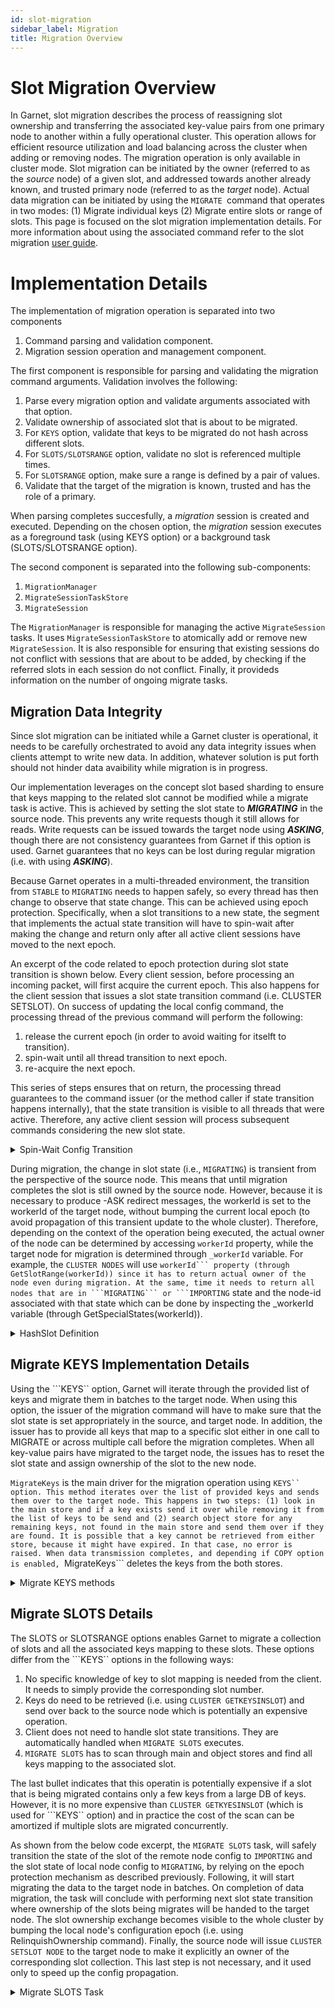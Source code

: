 ```yaml
---
id: slot-migration
sidebar_label: Migration
title: Migration Overview
---
```


# Slot Migration Overview

In Garnet, slot migration describes the process of reassigning slot ownership and transferring the associated key-value pairs from one primary node to another within a fully operational cluster. 
This operation allows for efficient resource utilization and load balancing across the cluster when adding or removing nodes.
The migration operation is only available in cluster mode.
Slot migration can be initiated by the owner (referred to as the *source* node) of a given slot, and addressed towards another already known, and trusted primary node (referred to as the *target* node).
Actual data migration can be initiated by using the ```MIGRATE ```command that operates in two modes: (1) Migrate individual keys (2) Migrate entire slots or range of slots.
This page is focused on the slot migration implementation details.
For more information about using the associated command refer to the slot migration [user guide](../../cluster/key-migration).

# Implementation Details

The implementation of migration operation is separated into two components

1. Command parsing and validation component.
2. Migration session operation and management component.

The first component is responsible for parsing and validating the migration command arguments.
Validation involves the following:

1. Parse every migration option and validate arguments associated with that option.
2. Validate ownership of associated slot that is about to be migrated.
3. For ```KEYS``` option, validate that keys to be migrated do not hash across different slots.
4. For ```SLOTS/SLOTSRANGE``` option, validate no slot is referenced multiple times.
5. For ```SLOTSRANGE``` option, make sure a range is defined by a pair of values.
6. Validate that the target of the migration is known, trusted and has the role of a primary.

When parsing completes succesfully, a *migration* session is created and executed.
Depending on the chosen option, the *migration* session executes as a foreground task (using KEYS option) or a background task (SLOTS/SLOTSRANGE option).

The second component is separated into the following sub-components:

1. ```MigrationManager```
2. ```MigrateSessionTaskStore```
3. ```MigrateSession```

The ```MigrationManager``` is responsible for managing the active ```MigrateSession``` tasks.
It uses ```MigrateSessionTaskStore``` to atomically add or remove new ```MigrateSession```.
It is also responsible for ensuring that existing sessions do not conflict with sessions that are about to be added, by checking if the referred slots in each session do not conflict.
Finally, it provideds information on the number of ongoing migrate tasks.

## Migration Data Integrity

Since slot migration can be initiated while a Garnet cluster is operational, it needs to be carefully orchestrated to avoid any data integrity issues when clients attempt to write new data.
In addition, whatever solution is put forth should not hinder data avaibility while migration is in progress.

Our implementation leverages on the concept slot based sharding to ensure that keys mapping to the related slot cannot be modified while a migrate task is active.
This is achieved by setting the slot state to ***MIGRATING*** in the source node.
This prevents any write requests though it still allows for reads.
Write requests can be issued towards the target node using ***ASKING***, though there are not consistency guarantees from Garnet if this option is used.
Garnet guarantees that no keys can be lost during regular migration (i.e. with using ***ASKING***).

Because Garnet operates in a multi-threaded environment, the transition from ```STABLE``` to ```MIGRATING``` needs to happen safely, so every thread has then change to observe that state change.
This can be achieved using epoch protection.
Specifically, when a slot transitions to a new state, the segment that implements the actual state transition will have to spin-wait after making the change and return only after all active client sessions have moved to the next epoch.

An excerpt of the code related to epoch protection during slot state transition is shown below.
Every client session, before processing an incoming packet, will first acquire the current epoch.
This also happens for the client session that issues a slot state transition command (i.e. CLUSTER SETSLOT).
On success of updating the local config command, the processing thread of the previous command will perform the following:

1. release the current epoch (in order to avoid waiting for itselft to transition).
2. spin-wait until all thread transition to next epoch.
3. re-acquire the next epoch.

This series of steps ensures that on return, the processing thread guarantees to the command issuer (or the method caller if state transition happens internally), that the state transition is visible to all threads that were active.
Therefore, any active client session will process subsequent commands considering the new slot state.

<details>
        <summary>Spin-Wait Config Transition</summary>
        ```bash
        .
        .
        .
        clusterSession?.AcquireCurrentEpoch();
        .
        .
        .

            case SlotState.MIGRATING:
                setSlotsSucceeded = clusterProvider.clusterManager.TryPrepareSlotForMigration(slot, nodeid, out errorMessage);
                break;            
        
        .
        .
        .
        
        if (setSlotsSucceeded)
        {
            UnsafeWaitForConfigTransition();

            while (!RespWriteUtils.WriteDirect(CmdStrings.RESP_OK, ref dcurr, dend))
                SendAndReset();
        }

        .
        .
        .

        /// <summary>
        /// Release epoch, wait for config transition and re-acquire the epoch
        /// </summary>
        public void UnsafeWaitForConfigTransition()
        {
            ReleaseCurrentEpoch();
            clusterProvider.WaitForConfigTransition();
            AcquireCurrentEpoch();
        }

        /// <summary>
        /// Wait for config transition
        /// </summary>
        /// <returns></returns>
        internal bool WaitForConfigTransition()
        {
            var server = storeWrapper.GetServer();
            BumpCurrentEpoch();
            while (true)
            {
            retry:
                var currentEpoch = GarnetCurrentEpoch;
                Thread.Yield();
                var sessions = server.ActiveClusterSessions();
                foreach (var s in sessions)
                {
                    var entryEpoch = s.LocalCurrentEpoch;
                    if (entryEpoch != 0 && entryEpoch >= currentEpoch)
                        goto retry;
                }
                break;
            }
            return true;
        }        
        ```
</details>

During migration, the change in slot state (i.e., ```MIGRATING```) is transient from the perspective of the source node.
This means that until migration completes the slot is still owned by the source node.
However, because it is necessary to produce -ASK redirect messages, the workerId is set to the workerId of the target node, without bumping the current local epoch (to avoid propagation of this transient update to the whole cluster).
Therefore, depending on the context of the operation being executed, the actual owner of the node can be determined by accessing ```workerId``` property, while the target node for migration is determined through ```_workerId``` variable.
For example, the ```CLUSTER NODES``` will use ``workerId``` property (through GetSlotRange(workerId)) since it has to return actual owner of the node even during migration.
At the same, time it needs to return all nodes that are in ```MIGRATING``` or ```IMPORTING`` state and the node-id associated with that state which can be done by inspecting the _workerId variable (through GetSpecialStates(workerId)).

<details>
        <summary>HashSlot Definition</summary>
        ```bash
        /// <summary>
        /// Get formatted (using CLUSTER NODES format) worker info.
        /// </summary>
        /// <param name="workerId">Offset of worker in the worker list.</param>
        /// <returns>Formatted string.</returns>
        public string GetNodeInfo(ushort workerId)
        {
            return $"{workers[workerId].Nodeid} " +
                $"{workers[workerId].Address}:{workers[workerId].Port}@{workers[workerId].Port + 10000},{workers[workerId].hostname} " +
                $"{(workerId == 1 ? "myself," : "")}{(workers[workerId].Role == NodeRole.PRIMARY ? "master" : "slave")} " +
                $"{(workers[workerId].Role == NodeRole.REPLICA ? workers[workerId].ReplicaOfNodeId : "-")} " +
                $"0 " +
                $"0 " +
                $"{workers[workerId].ConfigEpoch} " +
                $"connected" +
                $"{GetSlotRange(workerId)}" +
                $"{GetSpecialStates(workerId)}\n";
        }
        ```
</details>

## Migrate KEYS Implementation Details

Using the ```KEYS`` option, Garnet will iterate through the provided list of keys and migrate them in batches to the target node.
When using this option, the issuer of the migration command will have to make sure that the slot state is set appropriately in the source, and target node.
In addition, the issuer has to provide all keys that map to a specific slot either in one call to MIGRATE or across multiple call before the migration completes.
When all key-value pairs have migrated to the target node, the issues has to reset the slot state and assign ownership of the slot to the new node.

```MigrateKeys``` is the main driver for the migration operation using ```KEYS`` option.
This method iterates over the list of provided keys and sends them over to the target node.
This happens in two steps: (1) look in the main store and if a key exists send it over while removing it from the list of keys to be send and (2) search object store for any remaining keys, not found in the main store and send them over if they are found.
It is possible that a key cannot be retrieved from either store, because it might have expired.
In that case, no error is raised.
When data transmission completes, and depending if COPY option is enabled, ```MigrateKeys``` deletes the keys from the both stores.

<details>
        <summary>Migrate KEYS methods</summary>
        ```bash
        /// <summary>
        /// Method used to migrate individual keys from main store to target node.
        /// Used for MIGRATE KEYS option
        /// </summary>
        /// <param name="keysWithSize">List of pairs of address to the network receive buffer, key size </param>
        /// <param name="objectStoreKeys">Output keys not found in main store so we can scan the object store next</param>
        /// <returns>True on success, false otherwise</returns>
        private bool MigrateKeysFromMainStore(ref List<(long, long)> keysWithSize, out List<(long, long)> objectStoreKeys);

        /// <summary>
        /// Method used to migrate individual keys from object store to target node.
        /// Used for MIGRATE KEYS option
        /// </summary>
        /// <param name="objectStoreKeys">List of pairs of address to the network receive buffer, key size that were not found in main store</param>
        /// <returns>True on success, false otherwise</returns>
        private bool MigrateKeysFromObjectStore(ref List<(long, long)> objectStoreKeys);
        
        /// <summary>
        /// Method used to migrate keys from main and object stores.
        /// Used for MIGRATE KEYS option
        /// </summary>
        public bool MigrateKeys();
        ```
</details>

## Migrate SLOTS Details

The SLOTS or SLOTSRANGE options enables Garnet to migrate a collection of slots and all the associated keys mapping to these slots.
These options differ from the ```KEYS`` options in the following ways:

1. No specific knowledge of key to slot mapping is needed from the client. It needs to simply provide the corresponding slot number.
2. Keys do need to be retrieved (i.e. using ```CLUSTER GETKEYSINSLOT```) and send over back to the source node which is potentially an expensive operation.
3. Client does not need to handle slot state transitions. They are automatically handled when ```MIGRATE SLOTS``` executes.
4. ```MIGRATE SLOTS``` has to scan through main and object stores and find all keys mapping to the associated slot. 

The last bullet indicates that this operatin is potentially expensive if a slot that is being migrated contains only a few keys from a large DB of keys.
However, it is no more expensive than ```CLUSTER GETKYESINSLOT``` (which is used for ```KEYS`` option) and in practice the cost of the scan can be amortized if multiple slots are migrated concurrently.

As shown from the below code excerpt, the ```MIGRATE SLOTS``` task, will safely transition the state of the slot of the remote node config to ```IMPORTING``` and the slot state of local node config to ```MIGRATING```, by relying on the epoch protection mechanism as described previously.
Following, it will start migrating the data to the target node in batches.
On completion of data migration, the task will conclude with performing next slot state transition where ownership of the slots being migrates will be handed to the target node.
The slot ownership exchange becomes visible to the whole cluster by bumping the local node's configuration epoch (i.e. using RelinquishOwnership command).
Finally, the source node will issue ```CLUSTER SETSLOT NODE``` to the target node to make it explicitly an owner of the corresponding slot collection.
This last step is not necessary, and it used only to speed up the config propagation.

<details>
        <summary>Migrate SLOTS Task</summary>
        ```bash
        /// <summary>
        /// Migrate slots session background task
        /// </summary>
        private void BeginAsyncMigrationTask()
        {
                //1. Set target node to import state
                if (!TrySetSlotRanges(GetSourceNodeId, MigrateState.IMPORT))
                {
                    logger?.LogError("Failed to set remote slots {slots} to import state", string.Join(',', GetSlots));
                    TryRecoverFromFailure();
                    Status = MigrateState.FAIL;
                    return;
                }

                #region transitionLocalSlotToMigratingState
                //2. Set source node to migrating state and wait for local threads to see changed state.
                if (!TryPrepareLocalForMigration())
                {
                    logger?.LogError("Failed to set local slots {slots} to migrate state", string.Join(',', GetSlots));
                    TryRecoverFromFailure();
                    Status = MigrateState.FAIL;
                    return;
                }

                if (!clusterProvider.WaitForConfigTransition()) return;
                #endregion

                #region migrateData
                //3. Migrate actual data
                if (!MigrateSlotsDataDriver())
                {
                    logger?.LogError($"MigrateSlotsDriver failed");
                    TryRecoverFromFailure();
                    Status = MigrateState.FAIL;
                    return;
                }
                #endregion
                #region migrateData
                //3. Migrate actual data
                if (!MigrateSlotsDataDriver())
                {
                    logger?.LogError($"MigrateSlotsDriver failed");
                    TryRecoverFromFailure();
                    Status = MigrateState.FAIL;
                    return;
                }
                #endregion

                #region transferSlotOwnnershipToTargetNode
                //5. Clear local migration set.
                if (!RelinquishOwnership())
                {
                    logger?.LogError($"Failed to relinquish ownerhsip to target node");
                    TryRecoverFromFailure();
                    Status = MigrateState.FAIL;
                    return;
                }

                //6. Change ownership of slots to target node.
                if (!TrySetSlotRanges(GetTargetNodeId, MigrateState.NODE))
                {
                    logger?.LogError($"Failed to assign ownerhsip to target node");
                    TryRecoverFromFailure();
                    Status = MigrateState.FAIL;
                    return;
                }        
                #endregion
        }
        ```
</details>